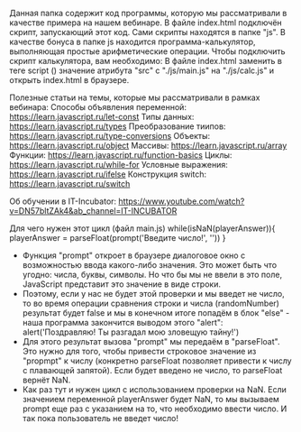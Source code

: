 Данная папка содержит код программы, которую мы рассматривали в качестве примера на нашем вебинаре.
В файле index.html подключён скрипт, запускающий этот код. Cами скрипты находятся в папке "js".
В качестве бонуса в папке js находится программа-калькулятор, выполняющая простые арифметические операции.
Чтобы подключить скрипт калькулятора, вам необходимо:
В файле index.html заменить в теге script (<script src="./js/main.js"></script>) значение атрибута "src" с "./js/main.js" на "./js/calc.js" и открыть index.html в браузере.

Полезные статьи на темы, которые мы рассматривали в рамках вебинара:
Способы объявления переменной: https://learn.javascript.ru/let-const
Типы данных: https://learn.javascript.ru/types
Преобразование тиипов: https://learn.javascript.ru/type-conversions
Объекты: https://learn.javascript.ru/object
Массивы: https://learn.javascript.ru/array
Функции: https://learn.javascript.ru/function-basics
Циклы: https://learn.javascript.ru/while-for
Условные выражения: https://learn.javascript.ru/ifelse
Конструкция switch: https://learn.javascript.ru/switch

Об обучении в IT-Incubator: https://www.youtube.com/watch?v=DN57bltZAk4&ab_channel=IT-INCUBATOR

Для чего нужен этот цикл (файл main.js)
     while(isNaN(playerAnswer)){
            playerAnswer = parseFloat(prompt('Введите число!', ''))
     }
 - Функция "prompt" откроет в браузере диалоговое окно с возможностью ввода какого-либо значения. Это может быть что угодно: числа, буквы, символы. Но что бы мы не ввели в это поле, JavaScript представит это значение в виде строки.
 - Поэтому, если у нас не будет этой проверки и мы введет не число, то во время операции сравнения строки и числа (randomNumber) результат будет false и мы в конечном итоге попадём в блок "else" - наша программа закончится выводом этого "alert": alert('Поздравляю! Ты разгадал мою зловещую тайну!')
 - Для этого результат вызова "prompt" мы передаём в "parseFloat". Это нужно для того, чтобы привести строковое значение из "propmpt" к числу (конкретно parseFloat позволяет привести к числу с плавающей запятой). Если будет введено не число, то parseFloat вернёт NaN.
 - Как раз тут и нужен цикл с использованием проверки на NaN. Если значением переменной playerAnswer будет NaN, то мы вызываем prompt еще раз с указанием на то, что необходимо ввести число. И так пока пользователь не введет число!
